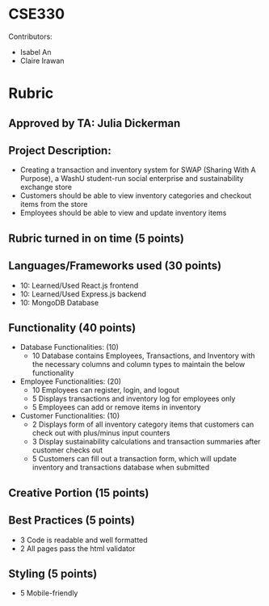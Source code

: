 # CSE330
Contributors: 
- Isabel An
- Claire Irawan
 

# Rubric
## Approved by TA: Julia Dickerman
## Project Description:
* Creating a transaction and inventory system for SWAP (Sharing With A Purpose), a WashU student-run social enterprise and sustainability exchange store 
* Customers should be able to view inventory categories and checkout items from the store 
* Employees should be able to view and update inventory items 
## Rubric turned in on time (5 points)
## Languages/Frameworks used (30 points)
* 10: Learned/Used React.js frontend
* 10: Learned/Used Express.js backend
* 10: MongoDB Database
## Functionality (40 points)
* Database Functionalities: (10)
    * 10 Database contains Employees, Transactions, and Inventory with the necessary columns and column types to maintain the below functionality
* Employee Functionalities: (20)
    * 10 Employees can register, login, and logout 
    * 5 Displays transactions and inventory log for employees only 
    * 5 Employees can add or remove items in inventory
* Customer Functionalities: (10)
    * 2 Displays form of all inventory category items that customers can check out with plus/minus input counters 
    * 3 Display sustainability calculations and transaction summaries after customer checks out
    * 5 Customers can fill out a transaction form, which will update inventory and transactions database when submitted
## Creative Portion (15 points)
## Best Practices (5 points)
* 3 Code is readable and well formatted
* 2 All pages pass the html validator
## Styling (5 points)
* 5 Mobile-friendly
